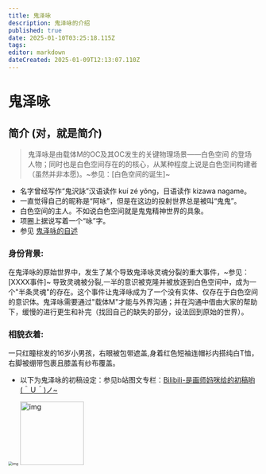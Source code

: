 ```yaml
---
title: 鬼泽咏
description: 鬼泽咏的介绍
published: true
date: 2025-01-10T03:25:18.115Z
tags: 
editor: markdown
dateCreated: 2025-01-09T12:13:07.110Z
---
```


# 鬼泽咏

## 简介 (对，就是简介)

> 鬼泽咏是由载体M的OC及其OC发生的关键物理场景——白色空间 的登场人物；同时也是白色空间存在的的核心，从某种程度上说是白色空间构建者（虽然并非本愿)。~参见：[白色空间的诞生]~

- 名字曾经写作“鬼沢詠”汉语读作 kuí zé yǒng，日语读作 kizawa nagame。
- 一直觉得自己的昵称是“阿咏”，但是在这边的投射世界总是被叫“鬼鬼”。
- 白色空间的主人。不如说白色空间就是鬼鬼精神世界的具象。
- 项圈上据说写着一个“咏”字。
- 参见 [鬼泽咏的自述](https://qs.4gv.cn/zh/roles/kuizeyong/self_introduce)
<!-- 这里完全没管段落的结构，只是列出了一些我想到的信息，方便插入正文中。所以完全不需要保留格式，使用这里的信息就可以了。 -->
<!-- 之前出问题的那个文件的扩展名是 .adoc（可能是 “ascii 文档”的意思），虽然这个应该不是出问题的原因，只是问题导致的结果之一。 -->

### 身份背景:

在鬼泽咏的原始世界中，发生了某个导致鬼泽咏灵魂分裂的重大事件，~参见：[XXXX事件]~ 导致灵魂被分裂,一半的意识被克隆并被放逐到白色空间中，成为一个"半条灵魂"的存在。这个事件让鬼泽咏成为了一个没有实体、仅存在于白色空间的意识体。鬼泽咏需要通过"载体M"才能与外界沟通；并在沟通中借由大家的帮助下，缓慢的进行更生和补完（找回自己的缺失的部分，设法回到原始的世界）。

### 相貌衣着:

一只红瞳棕发的16岁小男孩，右眼被包带遮盖,身着红色短袖连帽衫内搭纯白T恤，右脚被绷带包裹且膝盖有纱布覆盖。

- 以下为鬼泽咏的初稿设定：参见b站图文专栏：[Bilibili-是画师妈咪给的初稿哟(＾Ｕ＾)ノ~](https://www.bilibili.com/opus/525347196923383706)
<img src="/kuizeyong/鬼泽咏画师初稿.avif" alt="img" style="zoom:50%;" />


<img src="/kuizeyong/鬼泽咏画师初稿.avif" alt="img" border="0" class="thumbnail_hold_to_enlarge" width="128px" height="auto">

